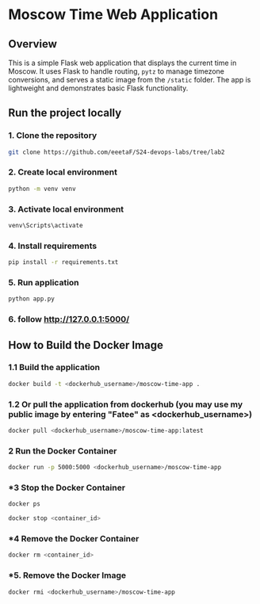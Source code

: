 # Moscow Time Web Application

## Overview

This is a simple Flask web application that displays the current time in Moscow. It uses Flask to handle routing, `pytz` to manage timezone conversions, and serves a static image from the `/static` folder. The app is lightweight and demonstrates basic Flask functionality.

## Run the project locally
### 1. Clone the repository
```bash
git clone https://github.com/eeetaF/S24-devops-labs/tree/lab2
```
### 2. Create local environment
```bash
python -m venv venv
```
### 3. Activate local environment
```bash
venv\Scripts\activate
```
### 4. Install requirements
```bash
pip install -r requirements.txt
```
### 5. Run application
```bash
python app.py
```
### 6. follow http://127.0.0.1:5000/

## How to Build the Docker Image
### 1.1 Build the application
```bash
docker build -t <dockerhub_username>/moscow-time-app .
``` 
### 1.2 Or pull the application from dockerhub (you may use my public image by entering "Fatee" as <dockerhub_username>)
```bash
docker pull <dockerhub_username>/moscow-time-app:latest
```
### 2 Run the Docker Container
```bash
docker run -p 5000:5000 <dockerhub_username>/moscow-time-app
```
### *3 Stop the Docker Container
```bash
docker ps
```
```bash
docker stop <container_id>
```
### *4 Remove the Docker Container
```bash
docker rm <container_id>
```
### *5. Remove the Docker Image
```bash
docker rmi <dockerhub_username>/moscow-time-app
```